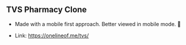 ## TVS Pharmacy Clone

- Made with a mobile first approach. Better viewed in mobile mode. :iphone:

- Link: https://onelineof.me/tvs/
